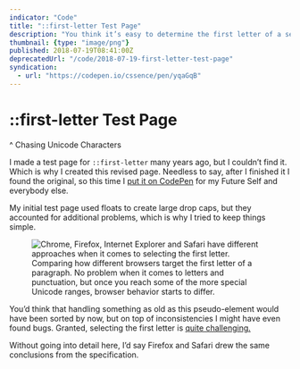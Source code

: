 ```yaml
---
indicator: "Code"
title: "::first-letter Test Page"
description: "You think it’s easy to determine the first letter of a sentence? Think again!"
thumbnail: {type: "image/png"}
published: 2018-07-19T08:41:00Z
deprecatedUrl: "/code/2018-07-19-first-letter-test-page"
syndication:
  - url: "https://codepen.io/cssence/pen/yqaGqB"
---
```


# ::first-letter Test Page
^ Chasing Unicode Characters

I made a test page for `::first-letter` many years ago, but I couldn’t find it. Which is why I created this revised page. Needless to say, after I finished it I found the original, so this time I [put it on CodePen](https://codepen.io/cssence/pen/yqaGqB) for my Future Self and everybody else.

My initial test page used floats to create large drop caps, but they accounted for additional problems, which is why I tried to keep things simple.

<figure><img src="/2018/first-letter-test-page.comparison.png" alt="Chrome, Firefox, Internet Explorer and Safari have different approaches when it comes to selecting the first letter."><figcaption>Comparing how different browsers target the first letter of a paragraph. No problem when it comes to letters and punctuation, but once you reach some of the more special Unicode ranges, browser behavior starts to differ.</figcaption></figure>

You’d think that handling something as old as this pseudo-element would have been sorted by now, but on top of inconsistencies I might have even found bugs. Granted, selecting the first letter is [quite challenging.](https://developer.mozilla.org/en-US/docs/Web/CSS/%3A%3Afirst-letter)

Without going into detail here, I’d say Firefox and Safari drew the same conclusions from the specification.
